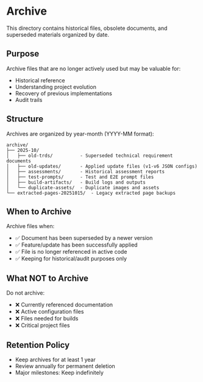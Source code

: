 # Archive

This directory contains historical files, obsolete documents, and superseded materials organized by date.

## Purpose

Archive files that are no longer actively used but may be valuable for:
- Historical reference
- Understanding project evolution
- Recovery of previous implementations
- Audit trails

## Structure

Archives are organized by year-month (YYYY-MM format):

```
archive/
├── 2025-10/
│   ├── old-trds/          - Superseded technical requirement documents
│   ├── old-updates/       - Applied update files (v1-v6 JSON configs)
│   ├── assessments/       - Historical assessment reports
│   ├── test-prompts/      - Test and E2E prompt files
│   ├── build-artifacts/   - Build logs and outputs
│   └── duplicate-assets/  - Duplicate images and assets
└── extracted-pages-20251015/  - Legacy extracted page backups
```

## When to Archive

Archive files when:
- ✅ Document has been superseded by a newer version
- ✅ Feature/update has been successfully applied
- ✅ File is no longer referenced in active code
- ✅ Keeping for historical/audit purposes only

## What NOT to Archive

Do not archive:
- ❌ Currently referenced documentation
- ❌ Active configuration files
- ❌ Files needed for builds
- ❌ Critical project files

## Retention Policy

- Keep archives for at least 1 year
- Review annually for permanent deletion
- Major milestones: Keep indefinitely

